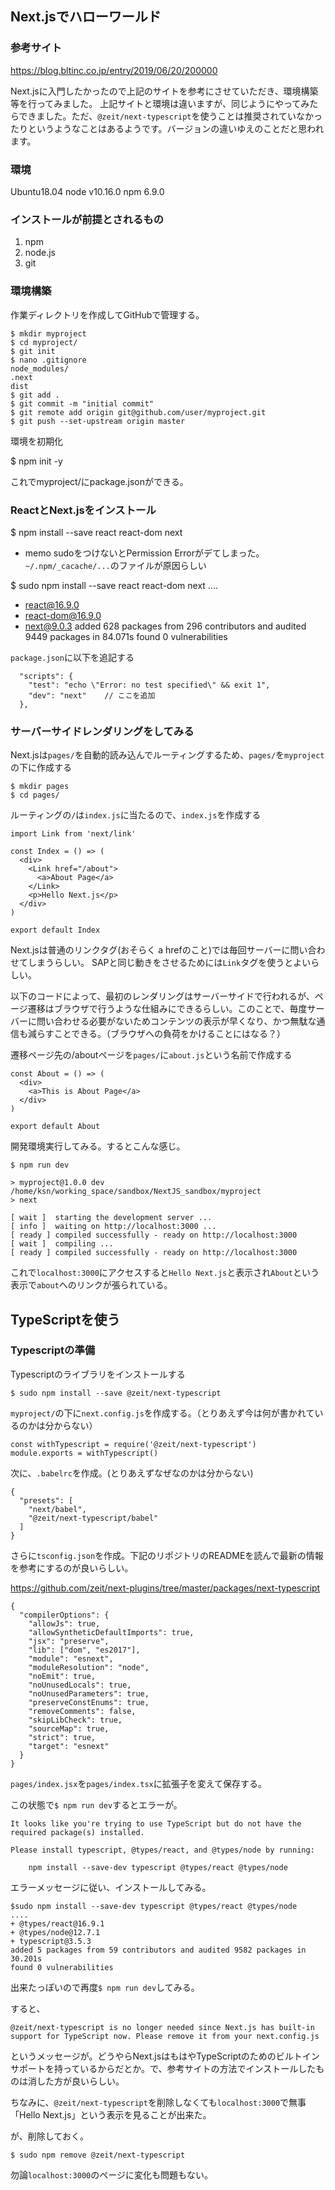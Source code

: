## Next.jsでハローワールド

### 参考サイト

https://blog.bltinc.co.jp/entry/2019/06/20/200000


Next.jsに入門したかったので上記のサイトを参考にさせていただき、環境構築等を行ってみました。
上記サイトと環境は違いますが、同じようにやってみたらできました。ただ、`@zeit/next-typescript`を使うことは推奨されていなかったりというようなことはあるようです。バージョンの違いゆえのことだと思われます。


### 環境

Ubuntu18.04
node v10.16.0
npm 6.9.0

### インストールが前提とされるもの

1. npm
1. node.js
1. git


### 環境構築

作業ディレクトリを作成してGitHubで管理する。

```
$ mkdir myproject
$ cd myproject/
$ git init
$ nano .gitignore
node_modules/
.next
dist
$ git add .
$ git commit -m "initial commit"
$ git remote add origin git@github.com/user/myproject.git
$ git push --set-upstream origin master
```

環境を初期化

$ npm init -y

これでmyproject/にpackage.jsonができる。

### ReactとNext.jsをインストール

$ npm install --save react react-dom next

- memo
sudoをつけないとPermission Errorがデてしまった。`~/.npm/_cacache/...`のファイルが原因らしい


$ sudo npm install --save react react-dom next
....
+ react@16.9.0
+ react-dom@16.9.0
+ next@9.0.3
added 628 packages from 296 contributors and audited 9449 packages in 84.071s
found 0 vulnerabilities

`package.json`に以下を追記する

```
  "scripts": {
    "test": "echo \"Error: no test specified\" && exit 1",
    "dev": "next"    // ここを追加
  },
```


### サーバーサイドレンダリングをしてみる

Next.jsは`pages/`を自動的読み込んでルーティングするため、`pages/`を`myproject`の下に作成する

```
$ mkdir pages
$ cd pages/
```

ルーティングの`/`は`index.js`に当たるので、`index.js`を作成する

```
import Link from 'next/link'

const Index = () => (
  <div>
    <Link href="/about">
      <a>About Page</a>
    </Link>
    <p>Hello Next.js</p>
  </div>
)

export default Index
```

Next.jsは普通のリンクタグ(おそらく a hrefのこと)では毎回サーバーに問い合わせてしまうらしい。
SAPと同じ動きをさせるためには`Link`タグを使うとよいらしい。

以下のコードによって、最初のレンダリングはサーバーサイドで行われるが、ページ遷移はブラウザで行うような仕組みにできるらしい。このことで、毎度サーバーに問い合わせる必要がないためコンテンツの表示が早くなり、かつ無駄な通信も減らすことできる。（ブラウザへの負荷をかけることにはなる？）

遷移ページ先の/aboutページを`pages/`に`about.js`という名前で作成する

```
const About = () => (
  <div>
    <a>This is About Page</a>
  </div>
)

export default About
```

開発環境実行してみる。するとこんな感じ。
```
$ npm run dev

> myproject@1.0.0 dev /home/ksn/working_space/sandbox/NextJS_sandbox/myproject
> next

[ wait ]  starting the development server ...
[ info ]  waiting on http://localhost:3000 ...
[ ready ] compiled successfully - ready on http://localhost:3000
[ wait ]  compiling ...
[ ready ] compiled successfully - ready on http://localhost:3000
```

これで`localhost:3000`にアクセスすると`Hello Next.js`と表示され`About`という表示で`about`へのリンクが張られている。

## TypeScriptを使う

### Typescriptの準備

Typescriptのライブラリをインストールする

```
$ sudo npm install --save @zeit/next-typescript
```

`myproject/`の下に`next.config.js`を作成する。（とりあえず今は何が書かれているのかは分からない）


```
const withTypescript = require('@zeit/next-typescript')
module.exports = withTypescript()

```

次に、`.babelrc`を作成。(とりあえずなぜなのかは分からない)

```
{
  "presets": [
    "next/babel",
    "@zeit/next-typescript/babel"
  ]
}

```

さらに`tsconfig.json`を作成。下記のリポジトリのREADMEを読んで最新の情報を参考にするのが良いらしい。

https://github.com/zeit/next-plugins/tree/master/packages/next-typescript

```
{
  "compilerOptions": {
    "allowJs": true,
    "allowSyntheticDefaultImports": true,
    "jsx": "preserve",
    "lib": ["dom", "es2017"],
    "module": "esnext",
    "moduleResolution": "node",
    "noEmit": true,
    "noUnusedLocals": true,
    "noUnusedParameters": true,
    "preserveConstEnums": true,
    "removeComments": false,
    "skipLibCheck": true,
    "sourceMap": true,
    "strict": true,
    "target": "esnext"
  }
}

```

`pages/index.jsx`を`pages/index.tsx`に拡張子を変えて保存する。


この状態で`$ npm run dev`するとエラーが。
```
It looks like you're trying to use TypeScript but do not have the required package(s) installed.

Please install typescript, @types/react, and @types/node by running:

	npm install --save-dev typescript @types/react @types/node
```

エラーメッセージに従い、インストールしてみる。
```
$sudo npm install --save-dev typescript @types/react @types/node
....
+ @types/react@16.9.1
+ @types/node@12.7.1
+ typescript@3.5.3
added 5 packages from 59 contributors and audited 9582 packages in 30.201s
found 0 vulnerabilities
```

出来たっぽいので再度`$ npm run dev`してみる。

すると、

```
@zeit/next-typescript is no longer needed since Next.js has built-in support for TypeScript now. Please remove it from your next.config.js
```
というメッセージが。どうやらNext.jsはもはやTypeScriptのためのビルトインサポートを持っているからだとか。で、参考サイトの方法でインストールしたものは消した方が良いらしい。


ちなみに、`@zeit/next-typescript`を削除しなくても`localhost:3000`で無事「Hello Next.js」という表示を見ることが出来た。

が、削除しておく。

```
$ sudo npm remove @zeit/next-typescript
```

勿論`localhost:3000`のページに変化も問題もない。


